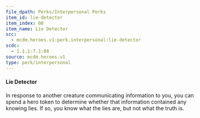 ```yaml
---
file_dpath: Perks/Interpersonal Perks
item_id: lie-detector
item_index: 08
item_name: Lie Detector
scc:
  - mcdm.heroes.v1:perk.interpersonal:lie-detector
scdc:
  - 1.1.1:7.1:08
source: mcdm.heroes.v1
type: perk/interpersonal
---
```


#### Lie Detector

In response to another creature communicating information to you, you can spend a hero token to determine whether that information contained any knowing lies. If so, you know what the lies are, but not what the truth is.
